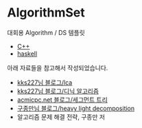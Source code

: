 # AlgorithmSet

대회용 Algorithm / DS 템플릿

- [C++](cpp)
- [haskell](haskell)

아래 자료들을 참고해서 작성되었습니다.

- [kks227님 블로그/lca](http://kks227.blog.me/220820773477)  
- [kks227님 블로그/디닉 알고리즘](http://kks227.blog.me/220812858041)
- [acmicpc.net 블로그/세그먼트 트리](https://www.acmicpc.net/blog/view/26)
- [구종만님 블로그/heavy light decomposition](http://theyearlyprophet.com/heavy-light-decomposition.html)
- 알고리즘 문제 해결 전략, 구종만 저